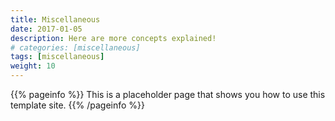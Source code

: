 ```yaml
---
title: Miscellaneous
date: 2017-01-05
description: Here are more concepts explained!
# categories: [miscellaneous]
tags: [miscellaneous]
weight: 10
---
```


{{% pageinfo %}}
This is a placeholder page that shows you how to use this template site.
{{% /pageinfo %}}

